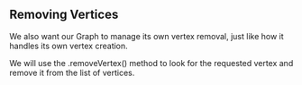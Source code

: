 ## Removing Vertices

We also want our Graph to manage its own vertex removal, just like how it handles its own vertex creation.

We will use the .removeVertex() method to look for the requested vertex and remove it from the list of vertices.
